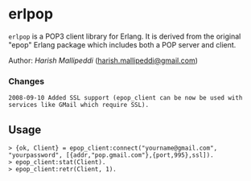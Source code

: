 erlpop
============

`erlpop` is a POP3 client library for Erlang. It is derived from the original "epop" Erlang package which includes both a POP server and client.

Author: *Harish Mallipeddi* (harish.mallipeddi@gmail.com)

### Changes ###
    2008-09-10 Added SSL support (epop_client can be now be used with services like GMail which require SSL).

## Usage ##

    > {ok, Client} = epop_client:connect("yourname@gmail.com", "yourpassword", [{addr,"pop.gmail.com"},{port,995},ssl]).
    > epop_client:stat(Client).
    > epop_client:retr(Client, 1).

